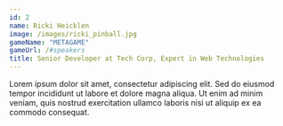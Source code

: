 ```yaml
---
id: 2
name: Ricki Heicklen
image: /images/ricki_pinball.jpg
gameName: "METAGAME"
gameUrl: /#speakers
title: Senior Developer at Tech Corp, Expert in Web Technologies
---
```


Lorem ipsum dolor sit amet, consectetur adipiscing elit. Sed do eiusmod tempor incididunt ut labore et dolore magna aliqua. Ut enim ad minim veniam, quis nostrud exercitation ullamco laboris nisi ut aliquip ex ea commodo consequat.
